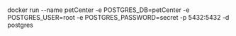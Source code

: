 ###
docker run --name petCenter -e POSTGRES_DB=petCenter -e POSTGRES_USER=root -e POSTGRES_PASSWORD=secret -p 5432:5432 -d postgres